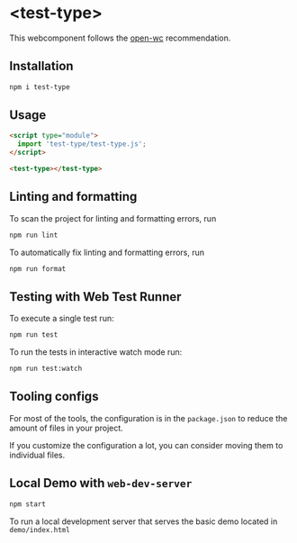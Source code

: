 # \<test-type>

This webcomponent follows the [open-wc](https://github.com/open-wc/open-wc) recommendation.

## Installation

```bash
npm i test-type
```

## Usage

```html
<script type="module">
  import 'test-type/test-type.js';
</script>

<test-type></test-type>
```

## Linting and formatting

To scan the project for linting and formatting errors, run

```bash
npm run lint
```

To automatically fix linting and formatting errors, run

```bash
npm run format
```

## Testing with Web Test Runner

To execute a single test run:

```bash
npm run test
```

To run the tests in interactive watch mode run:

```bash
npm run test:watch
```


## Tooling configs

For most of the tools, the configuration is in the `package.json` to reduce the amount of files in your project.

If you customize the configuration a lot, you can consider moving them to individual files.

## Local Demo with `web-dev-server`

```bash
npm start
```

To run a local development server that serves the basic demo located in `demo/index.html`
